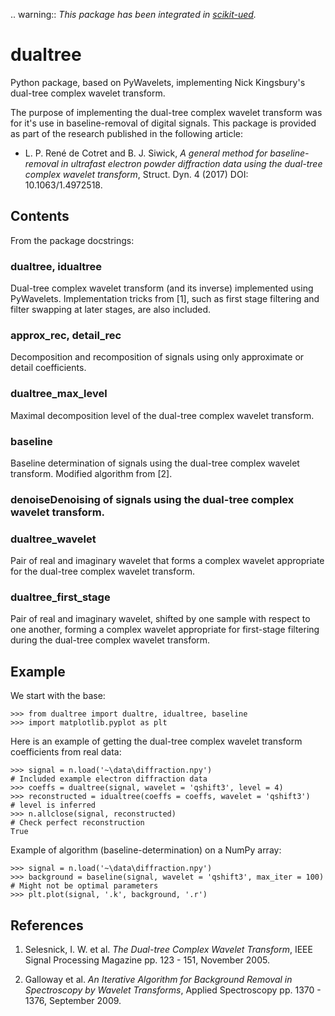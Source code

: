 .. warning::
        *This package has been integrated in [scikit-ued](https://www.github.com/LaurentRDC/scikit-ued).*

# dualtree
Python package, based on PyWavelets, implementing Nick Kingsbury's dual-tree complex wavelet transform.

The purpose of implementing the dual-tree complex wavelet transform was for it's use in baseline-removal of digital signals. This package is provided as part of the research published in the following article:

- L. P. René de Cotret and B. J. Siwick, <i>A general method for baseline-removal in ultrafast electron powder diffraction data using the dual-tree complex wavelet transform</i>, Struct. Dyn. 4 (2017) DOI: 10.1063/1.4972518.

## Contents

From the package docstrings:

### dualtree, idualtree
Dual-tree complex wavelet transform (and its inverse) implemented using PyWavelets. Implementation
tricks from [1], such as first stage filtering and filter swapping at later stages, are also
included.

### approx_rec, detail_rec
Decomposition and recomposition of signals using only approximate or detail coefficients.

### dualtree_max_level
Maximal decomposition level of the dual-tree complex wavelet transform.

### baseline
Baseline determination of signals using the dual-tree complex wavelet transform. Modified algorithm
from [2].

### denoiseDenoising of signals using the dual-tree complex wavelet transform.

### dualtree_wavelet
Pair of real and imaginary wavelet that forms a complex wavelet appropriate for the dual-tree
complex wavelet transform.

### dualtree_first_stage
Pair of real and imaginary wavelet, shifted by one sample with respect to one another, forming a complex
wavelet appropriate for first-stage filtering during the dual-tree complex wavelet transform.

## Example

We start with the base:

    >>> from dualtree import dualtre, idualtree, baseline
    >>> import matplotlib.pyplot as plt

Here is an example of getting the dual-tree complex wavelet transform coefficients from real data:

    >>> signal = n.load('~\data\diffraction.npy')                           # Included example electron diffraction data
    >>> coeffs = dualtree(signal, wavelet = 'qshift3', level = 4)
    >>> reconstructed = idualtree(coeffs = coeffs, wavelet = 'qshift3')     # level is inferred
    >>> n.allclose(signal, reconstructed)                                   # Check perfect reconstruction
    True

Example of algorithm (baseline-determination) on a NumPy array:

    >>> signal = n.load('~\data\diffraction.npy')
    >>> background = baseline(signal, wavelet = 'qshift3', max_iter = 100)  # Might not be optimal parameters
    >>> plt.plot(signal, '.k', background, '.r')

## References

1. Selesnick, I. W. et al. <i>The Dual-tree Complex Wavelet Transform</i>, IEEE Signal Processing Magazine pp. 123 - 151, November 2005.

2. Galloway et al. <i>An Iterative Algorithm for Background Removal in Spectroscopy by Wavelet Transforms</i>, Applied Spectroscopy pp. 1370 - 1376, September 2009.
